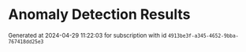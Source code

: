 # Anomaly Detection Results


<sup>Generated at 2024-04-29 11:22:03 for subscription with id `4913be3f-a345-4652-9bba-767418dd25e3`</sup>
